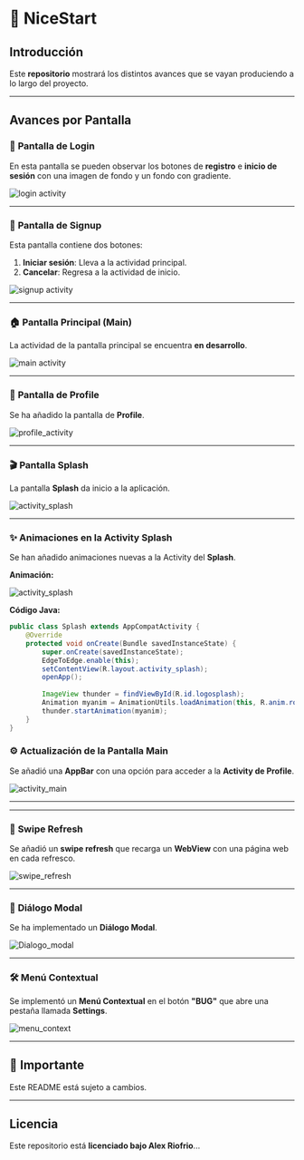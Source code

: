 # 🌟 **NiceStart**

## Introducción

Este **repositorio** mostrará los distintos avances que se vayan produciendo a lo largo del proyecto.

---

## Avances por Pantalla

### 📱 **Pantalla de Login**

En esta pantalla se pueden observar los botones de **registro** e **inicio de sesión** con una imagen de fondo y un fondo con gradiente.

![login activity](img/login.png)

---

### 📝 **Pantalla de Signup**

Esta pantalla contiene dos botones:

1. **Iniciar sesión**: Lleva a la actividad principal.
2. **Cancelar**: Regresa a la actividad de inicio.

![signup activity](img/signup.png)

---

### 🏠 **Pantalla Principal (Main)**

La actividad de la pantalla principal se encuentra **en desarrollo**.

![main activity](img/main.png)

---

### 👤 **Pantalla de Profile**

Se ha añadido la pantalla de **Profile**.

![profile_activity](img/profile.png)

---

### 🎬 **Pantalla Splash**

La pantalla **Splash** da inicio a la aplicación.

![activity_splash](img/splash.png)

---

### ✨ **Animaciones en la Activity Splash**

Se han añadido animaciones nuevas a la Activity del **Splash**.

**Animación:**

![activity_splash](videos/splash.gif)

**Código Java:**

```java
public class Splash extends AppCompatActivity {
    @Override
    protected void onCreate(Bundle savedInstanceState) {
        super.onCreate(savedInstanceState);
        EdgeToEdge.enable(this);
        setContentView(R.layout.activity_splash);
        openApp();
        
        ImageView thunder = findViewById(R.id.logosplash);
        Animation myanim = AnimationUtils.loadAnimation(this, R.anim.rotate_ani);
        thunder.startAnimation(myanim);
    }
}
```


### ⚙️ **Actualización de la Pantalla Main**

Se añadió una **AppBar** con una opción para acceder a la **Activity de Profile**.

![activity_main](img/mainV2.png)

---
---

### 🔄 **Swipe Refresh**

Se añadió un **swipe refresh** que recarga un **WebView** con una página web en cada refresco.

![swipe_refresh](videos/swipe_refresh.gif)

---

### 💬 **Diálogo Modal**

Se ha implementado un **Diálogo Modal**.

![Dialogo_modal](videos/Dialogo_modal.gif)

---

### 🛠️ **Menú Contextual**

Se implementó un **Menú Contextual** en el botón **"BUG"** que abre una pestaña llamada **Settings**.

![menu_context](videos/menu_context.gif)

---

## 🚨 **Importante**

Este README está sujeto a cambios.  

---

## Licencia

Este repositorio está **licenciado bajo Alex Riofrio**...



